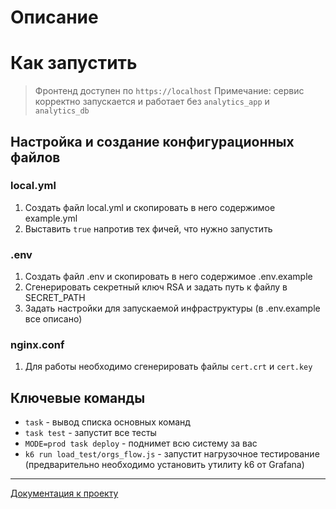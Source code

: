 # Описание

# Как запустить

> Фронтенд доступен по `https://localhost`
> Примечание: сервис корректно запускается и работает без `analytics_app` и `analytics_db`

## Настройка и создание конфигурационных файлов

### local.yml
1. Создать файл local.yml и скопировать в него содержимое example.yml
2. Выставить `true` напротив тех фичей, что нужно запустить

### .env
1. Создать файл .env и скопировать в него содержимое .env.example
2. Сгенерировать секретный ключ RSA и задать путь к файлу в SECRET_PATH
3. Задать настройки для запускаемой инфраструктуры (в .env.example все описано)

### nginx.conf
1. Для работы необходимо сгенерировать файлы `cert.crt` и `cert.key`

## Ключевые команды
- `task`                          - вывод списка основных команд
- `task test`                     - запустит все тесты
- `MODE=prod task deploy`         - поднимет всю систему за вас
- `k6 run load_test/orgs_flow.js` - запустит нагрузочное тестирование (предварительно необходимо установить утилиту k6 от Grafana)

---

[Документация к проекту]()
